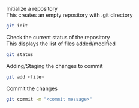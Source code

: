 Initialize a repository  
This creates an empty repository with .git directory 
```bash
git init
```

Check the current status of the repository  
This displays the list of files added/modified
```bash
git status
```

Adding/Staging the changes to commit
```bash
git add <file>
```

Commit the changes

```bash
git commit -m "<commit message>"
```
